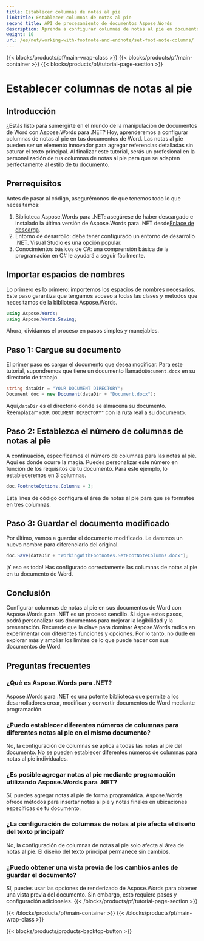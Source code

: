 ```yaml
---
title: Establecer columnas de notas al pie
linktitle: Establecer columnas de notas al pie
second_title: API de procesamiento de documentos Aspose.Words
description: Aprenda a configurar columnas de notas al pie en documentos de Word con Aspose.Words para .NET. Personalice el diseño de sus notas al pie fácilmente con nuestra guía paso a paso.
weight: 10
url: /es/net/working-with-footnote-and-endnote/set-foot-note-columns/
---
```


{{< blocks/products/pf/main-wrap-class >}}
{{< blocks/products/pf/main-container >}}
{{< blocks/products/pf/tutorial-page-section >}}

# Establecer columnas de notas al pie

## Introducción

¿Estás listo para sumergirte en el mundo de la manipulación de documentos de Word con Aspose.Words para .NET? Hoy, aprenderemos a configurar columnas de notas al pie en tus documentos de Word. Las notas al pie pueden ser un elemento innovador para agregar referencias detalladas sin saturar el texto principal. Al finalizar este tutorial, serás un profesional en la personalización de tus columnas de notas al pie para que se adapten perfectamente al estilo de tu documento.

## Prerrequisitos

Antes de pasar al código, asegurémonos de que tenemos todo lo que necesitamos:

1.  Biblioteca Aspose.Words para .NET: asegúrese de haber descargado e instalado la última versión de Aspose.Words para .NET desde[Enlace de descarga](https://releases.aspose.com/words/net/).
2. Entorno de desarrollo: debe tener configurado un entorno de desarrollo .NET. Visual Studio es una opción popular.
3. Conocimientos básicos de C#: una comprensión básica de la programación en C# le ayudará a seguir fácilmente.

## Importar espacios de nombres

Lo primero es lo primero: importemos los espacios de nombres necesarios. Este paso garantiza que tengamos acceso a todas las clases y métodos que necesitamos de la biblioteca Aspose.Words.

```csharp
using Aspose.Words;
using Aspose.Words.Saving;
```

Ahora, dividamos el proceso en pasos simples y manejables.

## Paso 1: Cargue su documento

El primer paso es cargar el documento que desea modificar. Para este tutorial, supondremos que tiene un documento llamado`Document.docx` en su directorio de trabajo.

```csharp
string dataDir = "YOUR DOCUMENT DIRECTORY"; 
Document doc = new Document(dataDir + "Document.docx");
```

 Aquí,`dataDir` es el directorio donde se almacena su documento. Reemplazar`"YOUR DOCUMENT DIRECTORY"` con la ruta real a su documento.

## Paso 2: Establezca el número de columnas de notas al pie

A continuación, especificamos el número de columnas para las notas al pie. Aquí es donde ocurre la magia. Puedes personalizar este número en función de los requisitos de tu documento. Para este ejemplo, lo estableceremos en 3 columnas.

```csharp
doc.FootnoteOptions.Columns = 3;
```

Esta línea de código configura el área de notas al pie para que se formatee en tres columnas.

## Paso 3: Guardar el documento modificado

Por último, vamos a guardar el documento modificado. Le daremos un nuevo nombre para diferenciarlo del original.

```csharp
doc.Save(dataDir + "WorkingWithFootnotes.SetFootNoteColumns.docx");
```

¡Y eso es todo! Has configurado correctamente las columnas de notas al pie en tu documento de Word.

## Conclusión

Configurar columnas de notas al pie en sus documentos de Word con Aspose.Words para .NET es un proceso sencillo. Si sigue estos pasos, podrá personalizar sus documentos para mejorar la legibilidad y la presentación. Recuerde que la clave para dominar Aspose.Words radica en experimentar con diferentes funciones y opciones. Por lo tanto, no dude en explorar más y ampliar los límites de lo que puede hacer con sus documentos de Word.

## Preguntas frecuentes

### ¿Qué es Aspose.Words para .NET?  
Aspose.Words para .NET es una potente biblioteca que permite a los desarrolladores crear, modificar y convertir documentos de Word mediante programación.

### ¿Puedo establecer diferentes números de columnas para diferentes notas al pie en el mismo documento?  
No, la configuración de columnas se aplica a todas las notas al pie del documento. No se pueden establecer diferentes números de columnas para notas al pie individuales.

### ¿Es posible agregar notas al pie mediante programación utilizando Aspose.Words para .NET?  
Sí, puedes agregar notas al pie de forma programática. Aspose.Words ofrece métodos para insertar notas al pie y notas finales en ubicaciones específicas de tu documento.

### ¿La configuración de columnas de notas al pie afecta el diseño del texto principal?  
No, la configuración de columnas de notas al pie solo afecta al área de notas al pie. El diseño del texto principal permanece sin cambios.

### ¿Puedo obtener una vista previa de los cambios antes de guardar el documento?  
Sí, puedes usar las opciones de renderizado de Aspose.Words para obtener una vista previa del documento. Sin embargo, esto requiere pasos y configuración adicionales.
{{< /blocks/products/pf/tutorial-page-section >}}

{{< /blocks/products/pf/main-container >}}
{{< /blocks/products/pf/main-wrap-class >}}

{{< blocks/products/products-backtop-button >}}
